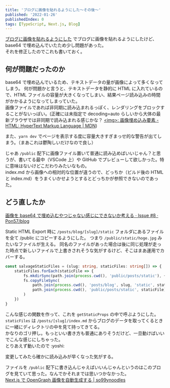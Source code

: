 ```yaml
---
title: 'ブログに画像を貼れるようにした〜その後〜'
published: '2022-01-26'
publishedIndex: 0
tags: [TypeScript, Next.js, Blog]
---
```


[ブログに画像を貼れるようにした](/posts/add-images-to-my-blog) でブログに画像を貼れるようにしたけど、base64 で埋め込んでいたため少し問題があった。  
それを修正したのでこれも書いておく。

## 何が問題だったのか

base64 で埋め込んでいるため、テキストデータの量が画像によって多くなってしまう。
何が問題かと言うと、テキストデータを静的に HTML に入れているので、HTML ファイルの容量が大きくなってしまい、結果ページ読み込みの時間がかかるようになってしまっていた。  
画像ファイルであれば非同期に読み込まれるっぽく、レンダリングをブロックすることがないっぽい。(正確には未指定で decoding=auto らしいから大体の最新ブラウザでは非同期で読み込まれる感じかな？ [\<img\>: 画像埋め込み要素 - HTML: HyperText Markup Language | MDN](https://developer.mozilla.org/ja/docs/Web/HTML/Element/img#attr-decoding))

また、`yarn dev` でページを表示する度に容量大きすぎまっせ的な警告が出てしまう。（まあこれは鬱陶しいだけなので良し）

じゃあ `/public` 配下に画像ファイル置いて普通に読み込めばいいじゃん？と思うが、書いてる最中（VSCode 上）や GitHub でプレビューして欲しかった。特に意味はないけどこだわりみたいなもの。  
index.md から画像への相対的な位置が違うので、どっちか（ビルド後の HTML と index.md）をうまくいかせようとするとどっちかが参照できないのであった。

## どう直したか

[画像を base64 で埋め込むやつじゃない感じにできないか考える · Issue #8 · Pon57/blog](https://github.com/Pon57/blog/issues/8)

Static HTML Export 時に `/posts/blog/[slug]/static` フォルダにあるファイルを全て /public にコピーするようにした。
つまり `/public/static/hoge.jpg` みたいなファイルが生える。
同名のファイルがあった場合は後に同じ処理が走った時点で新しいファイルで上書きされそうな気がするけど、そこはまあ運用でカバーする。

```ts
const salvageStaticFiles = (slug: string, staticFiles: string[]) => {
    staticFiles.forEach(staticFile => {
        fs.mkdirSync(path.join(process.cwd(), 'public/posts/static'), { recursive: true })
        fs.copyFileSync(
            path.join(process.cwd(), 'posts/blog', slug, 'static', staticFile),
            path.join(process.cwd(), 'public/posts/static', staticFile),
        )
    })
}
```

こんな感じの関数を作って、これを `getStaticProps` の中で呼ぶようにした。  
`staticFiles` は `/posts/[slug]/index.md` からブログのデータを取ってくるときに一緒にディレクトリの中を見て持ってきてる。  
かなりのゴリ押し。もっといい書き方も普通にありそうだけど、一旦動けばいいでこんな感じにしちゃった。  
とりあえず動いたので :yoshi:

変更してみたら確かに読み込みが早くなった気がする。

ファイルを `/public` 配下に書き込んじゃえばいいんじゃんというのはこのブログを見ていて思った。なんでかそれまでは思いつかなかった。  
[Next.js で OpenGraph 画像を自動生成する | so99ynoodles](https://so99ynoodles.com/blog/nextjs-create-og-image-automatically)
